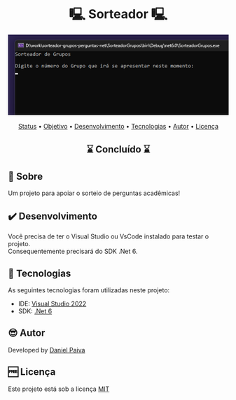 <h1 align="center"> 🖳 Sorteador 🖳</h1>

<p align="center">
    <img src="./_src/sorteador.png" width="600" alt="Sorteador">
</p>

<p align="center">
 <a href="#status">Status</a> • 
 <a href="#objective">Objetivo</a> •
 <a href="#installation">Desenvolvimento</a> • 
 <a href="#technology">Tecnologias</a> • 
 <a href="#author">Autor</a> • 
 <a href="#licence">Licença</a>
</p>

<h2 align="center" id=status> 
	⌛ Concluído ⌛
</h2>

<h2 id=objective>📜 Sobre</h2>
Um projeto para apoiar o sorteio de perguntas acadêmicas!

<h2 id=installation>✔️ Desenvolvimento</h2>

Você precisa de ter o Visual Studio ou VsCode instalado para testar o projeto.</br>
Consequentemente precisará do SDK .Net 6.

<h2 id=technology>🧰 Tecnologias</h2>

As seguintes tecnologias foram utilizadas neste projeto:

- IDE: <a href="https://visualstudio.microsoft.com/pt-br/vs/">Visual Studio 2022</a>
- SDK: <a href="https://dotnet.microsoft.com/pt-br/download/dotnet/6.0">.Net 6</a>
  
<h2 id=author>😎 Autor</h2>

Developed by <a href="https://www.linkedin.com/in/danhpaiva/" target="_blank">Daniel Paiva</a>

<h2 id=licence>🆓 Licença</h2>

Este projeto está sob a licença
<a href="https://github.com/danhpaiva/CatalogoAPI-Net-7/blob/main/LICENSE" target="_blank">MIT</a>
